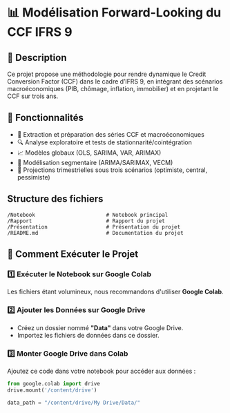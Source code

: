 # 📊 Modélisation Forward-Looking du CCF IFRS 9

## 📖 Description
Ce projet propose une méthodologie pour rendre dynamique le Credit Conversion Factor (CCF) dans le cadre d’IFRS 9, en intégrant des scénarios macroéconomiques (PIB, chômage, inflation, immobilier) et en projetant le CCF sur trois ans.

## 🚀 Fonctionnalités
- 🔄 Extraction et préparation des séries CCF et macroéconomiques  
- 🔍 Analyse exploratoire et tests de stationnarité/cointégration  
- 📈 Modèles globaux (OLS, SARIMA, VAR, ARIMAX)  
- 🧩 Modélisation segmentaire (ARIMA/SARIMAX, VECM)  
- 📆 Projections trimestrielles sous trois scénarios (optimiste, central, pessimiste) 

## Structure des fichiers
```
/Notebook                       # Notebook principal
/Rapport                        # Rapport du projet
/Présentation                   # Présentation du projet
/README.md                      # Documentation du projet
```
## 🚀 Comment Exécuter le Projet  

### 1️⃣ **Exécuter le Notebook sur Google Colab**  
Les fichiers étant volumineux, nous recommandons d'utiliser **Google Colab**.  

### 2️⃣ **Ajouter les Données sur Google Drive**  
- Créez un dossier nommé **"Data"** dans votre Google Drive.  
- Importez les fichiers de données dans ce dossier.  

### 3️⃣ **Monter Google Drive dans Colab**  
Ajoutez ce code dans votre notebook pour accéder aux données :  

```python
from google.colab import drive
drive.mount('/content/drive')

data_path = "/content/drive/My Drive/Data/"
```
